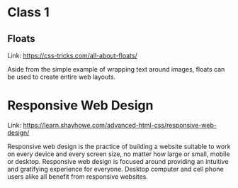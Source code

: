 # Class 1

## Floats

Link: https://css-tricks.com/all-about-floats/

Aside from the simple example of wrapping text around images, floats can be used to create entire web layouts.

# Responsive Web Design

Link: https://learn.shayhowe.com/advanced-html-css/responsive-web-design/

Responsive web design is the practice of building a website suitable to work on every device and every screen size, no matter how large or small, mobile or desktop. Responsive web design is focused around providing an intuitive and gratifying experience for everyone. Desktop computer and cell phone users alike all benefit from responsive websites.